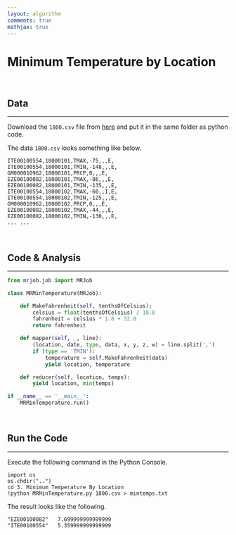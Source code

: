 ```yaml
---
layout: algorithm
comments: true
mathjax: true
---
```


# Minimum Temperature by Location

<br>

## Data
---
Download the `1800.csv` file from [here](https://raw.githubusercontent.com/shevapato2008/HadoopMapReduce_Python/master/3.%20Minimum%20Temperature%20By%20Location/1800.csv "1800.csv") and put it in the same folder as python code.

The data `1800.csv` looks something like below.
```
ITE00100554,18000101,TMAX,-75,,,E,
ITE00100554,18000101,TMIN,-148,,,E,
GM000010962,18000101,PRCP,0,,,E,
EZE00100082,18000101,TMAX,-86,,,E,
EZE00100082,18000101,TMIN,-135,,,E,
ITE00100554,18000102,TMAX,-60,,I,E,
ITE00100554,18000102,TMIN,-125,,,E,
GM000010962,18000102,PRCP,0,,,E,
EZE00100082,18000102,TMAX,-44,,,E,
EZE00100082,18000102,TMIN,-130,,,E,
... ...
```

<br>

## Code & Analysis
---
```python
from mrjob.job import MRJob

class MRMinTemperature(MRJob):

    def MakeFahrenheit(self, tenthsOfCelsius):
        celsius = float(tenthsOfCelsius) / 10.0
        fahrenheit = celsius * 1.8 + 32.0
        return fahrenheit

    def mapper(self, _, line):
        (location, date, type, data, x, y, z, w) = line.split(',')
        if (type == 'TMIN'):
            temperature = self.MakeFahrenheit(data)
            yield location, temperature

    def reducer(self, location, temps):
        yield location, min(temps)

if __name__ == '__main__':
    MRMinTemperature.run()
```

<br>

## Run the Code
---
Execute the following command in the Python Console.
```shell
import os
os.chdir("..")
cd 3. Minimum Temperature By Location
!python MRMinTemperature.py 1800.csv > mintemps.txt
```
The result looks like the following.
```
"EZE00100082"	7.699999999999999
"ITE00100554"	5.359999999999999
```

<br><br>
